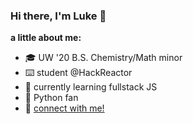 ### Hi there, I'm Luke 👋
**a little about me:**
- 🎓 UW '20 B.S. Chemistry/Math minor
- ⌨️ student @HackReactor
- 🌱 currently learning fullstack JS
- 🐍 Python fan
- 🔗 [connect with me!](https://www.linkedin.com/in/luke-hatcher-414173152/)
